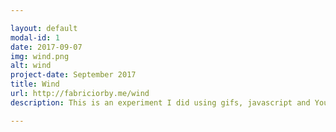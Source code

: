 ```yaml
---

layout: default
modal-id: 1
date: 2017-09-07
img: wind.png
alt: wind
project-date: September 2017
title: Wind
url: http://fabriciorby.me/wind
description: This is an experiment I did using gifs, javascript and YouTube Player API for iframes, the main goal is to prank the user by playing the famous "gemidão do zap". If you don't know what I mean, just be careful and turn your volume down. <br> Oh, all images and concept art credits go to <a href="https://fauux.neocities.org/"> fauux </a>

---
```

